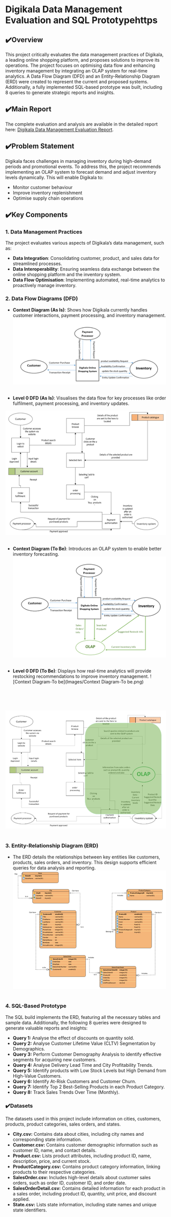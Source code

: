 # Digikala Data Management Evaluation and SQL Prototypehttps

## ✔️Overview
This project critically evaluates the data management practices of Digikala, a leading online shopping platform, and proposes solutions to improve its operations. The project focuses on optimising data flow and enhancing inventory management by integrating an OLAP system for real-time analytics. A Data Flow Diagram (DFD) and an Entity-Relationship Diagram (ERD) were created to represent the current and proposed systems. Additionally, a fully implemented SQL-based prototype was built, including 8 queries to generate strategic reports and insights.


## ✔️Main Report
The complete evaluation and analysis are available in the detailed report here: [Digikala Data Management Evaluation Report](link-to-your-report).

## ✔️Problem Statement
Digikala faces challenges in managing inventory during high-demand periods and promotional events. To address this, the project recommends implementing an OLAP system to forecast demand and adjust inventory levels dynamically. This will enable Digikala to:

- Monitor customer behaviour
- Improve inventory replenishment
- Optimise supply chain operations

## ✔️Key Components

### 1. Data Management Practices
The project evaluates various aspects of Digikala’s data management, such as:

- **Data Integration**: Consolidating customer, product, and sales data for streamlined processes.
- **Data Interoperability**: Ensuring seamless data exchange between the online shopping platform and the inventory system.
- **Data Flow Optimisation**: Implementing automated, real-time analytics to proactively manage inventory.

### 2. Data Flow Diagrams (DFD)
- **Context Diagram (As Is)**: Shows how Digikala currently handles customer interactions, payment processing, and inventory management.
![Context Diagram Digikala shopping system – As Is](Images/ContextDiagramAsIs.png) <br><br>

- **Level 0 DFD (As Is)**: Visualises the data flow for key processes like order fulfilment, payment processing, and inventory updates.

![DFD_Level0_AsIs](Images/DFD_Level0_AsIs.png) <br><br>
- **Context Diagram (To Be)**: Introduces an OLAP system to enable better inventory forecasting.
  ![Context Diagram-To be](Images/ContextDiagramTobe.png)  <br><br>

- **Level 0 DFD (To Be)**: Displays how real-time analytics will provide restocking recommendations to improve inventory management.
![Context Diagram-To be](Images/Context Diagram-To be.png) <br><br><br><br><br>

![DFD_Level0_ToBe](Images/DFD_Level0_ToBe.png) <br><br>
### 3. Entity-Relationship Diagram (ERD)
- The ERD details the relationships between key entities like customers, products, sales orders, and inventory. This design supports efficient queries for data analysis and reporting.
  ![ERD_DigiKala](Images/ERD_DigiKala.png) <br><br>

### 4. SQL-Based Prototype
The SQL build implements the ERD, featuring all the necessary tables and sample data. Additionally, the following 8 queries were designed to generate valuable reports and insights:
  - **Query 1:** Analyse the effect of discounts on quantity sold.
  - **Query 2:** Analyse Customer Lifetime Value (CLTV) Segmentation by Demographics.
  - **Query 3:** Perform Customer Demography Analysis to identify effective segments for acquiring new customers.
  - **Query 4:** Analyse Delivery Lead Time and City Profitability Trends.
  - **Query 5:** Identify products with Low Stock Levels but High Demand from High-Value Customers.
  - **Query 6:** Identify At-Risk Customers and Customer Churn.
  - **Query 7:** Identify Top 2 Best-Selling Products in each Product Category.
  - **Query 8:** Track Sales Trends Over Time (Monthly).

### ✔️Datasets
The datasets used in this project include information on cities, customers, products, product categories, sales orders, and states.  
- **City.csv:** Contains data about cities, including city names and corresponding state information.  
- **Customer.csv:** Contains customer demographic information such as customer ID, name, and contact details.
- **Product.csv:** Lists product attributes, including product ID, name, description, price, and current stock.
- **ProductCategory.csv:** Contains product category information, linking products to their respective categories.
- **SalesOrder.csv:** Includes high-level details about customer sales orders, such as order ID, customer ID, and order date.
- **SalesOrderDetail.csv:** Contains detailed information for each product in a sales order, including product ID, quantity, unit price, and discount applied.
- **State.csv:** Lists state information, including state names and unique state identifiers.

